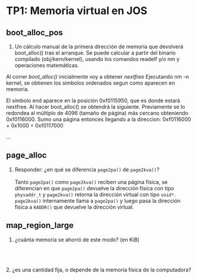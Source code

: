 TP1: Memoria virtual en JOS
===========================

boot_alloc_pos
--------------
1. Un cálculo manual de la primera dirección de memoria que devolverá boot_alloc() tras el arranque. Se puede calcular a partir del binario compilado (obj/kern/kernel), usando los comandos readelf y/o nm y operaciones matemáticas.

Al correr *boot_alloc()* inicialmente voy a obtener *nextfree*
Ejecutando nm -n kernel, se obtienen los simbolos ordenados segun como aparecen en memoria.

El símbolo end aparece en la posición 0xf0115950, que es donde estará nextfree.
Al hacer boot_alloc() se obtendrá la siguiente. Previamente se lo redondea al múltiplo de 4096 (tamaño de página) más cercano obteniendo 0xf0116000. Sumo una página entonces llegando a la direccion: 0xf0116000 + 0x1000 = 0xf0117000


...


page_alloc
----------

1. Responder: ¿en qué se diferencia `page2pa()` de `page2kva()`? </br> </br>
Tanto `page2pa()` como `page2kva()` reciben una página física, se diferencian en que `page2pa()` devuelve la dirección física con tipo `physaddr_t` y `page2kva()` retorna la dirección virtual con tipo `void*`. `page2kva()` internamente llama a `page2pa()` y luego pasa la dirección física a `KADDR()` que devuelve la dirección virtual.


map_region_large
----------------

1. ¿cuánta memoria se ahorró de este modo? (en KiB)  </br> </br>

 </br> </br>
2. ¿es una cantidad fija, o depende de la memoria física de la computadora? </br> </br>

 


